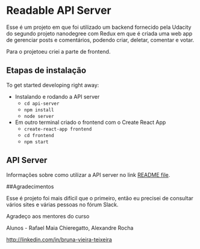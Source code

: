 # Readable API Server

Esse é um projeto em que foi utilizado um backend fornecido pela Udacity do segundo projeto nanodegree com Redux em que é criada uma web app de gerenciar posts e comentários, podendo criar, deletar, comentar e votar. 

Para o projetoeu criei a parte de frontend.

## Etapas de instalação

To get started developing right away:

* Instalando e rodando a API server
    - `cd api-server`
    - `npm install`
    - `node server`
* Em outro terminal criado o frontend com o Create React App 
    - `create-react-app frontend`
    - `cd frontend`
    - `npm start`

## API Server

Informações sobre como utilizar a API server no link [README file](api-server/README.md).

##Agradecimentos

Esse é projeto foi mais difícil que o primeiro, então eu precisei de consultar vários sites e várias pessoas no fórum Slack.

Agradeço aos mentores do curso

Alunos - Rafael Maia Chieregatto, Alexandre Rocha  

http://linkedin.com/in/bruna-vieira-teixeira
